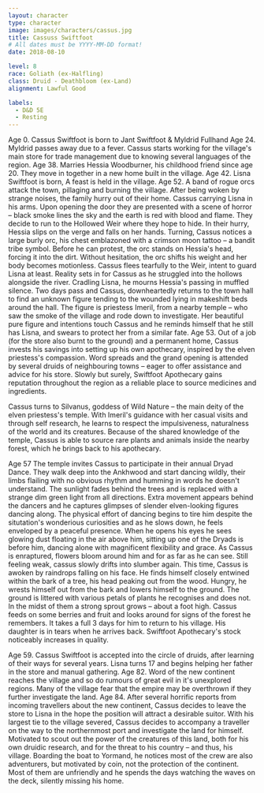 ```yaml
---
layout: character
type: character
image: images/characters/cassus.jpg
title: Cassuss Swiftfoot
# All dates must be YYYY-MM-DD format!
date: 2018-08-10

level: 8
race: Goliath (ex-Halfling)
class: Druid - Deathbloom (ex-Land)
alignment: Lawful Good

labels:
  - D&D 5E
  - Resting
---
```


Age 0.
Cassus Swiftfoot is born to Jant Swiftfoot & Myldrid Fullhand
Age 24.
Myldrid passes away due to a fever. Cassus starts working for the village's main store for trade
management due to knowing several languages of the region.
Age 38.
Marries Hessia Woodburner, his childhood friend since age 20. They move in together in a new
home built in the village.
Age 42.
Lisna Swiftfoot is born, A feast is held in the village.
Age 52.
A band of rogue orcs attack the town, pillaging and burning the village. After being woken by
strange noises, the family hurry out of their home. Cassus carrying Lisna in his arms.
Upon opening the door they are presented with a scene of horror – black smoke lines the sky and
the earth is red with blood and flame. They decide to run to the Hollowed Weir where they hope to
hide. In their hurry, Hessia slips on the verge and falls on her hands. Turning, Cassus notices a large
burly orc, his chest emblazoned with a crimson moon tattoo – a bandit tribe symbol. Before he can
protest, the orc stands on Hessia's head, forcing it into the dirt. Without hesitation, the orc shifts his
weight and her body becomes motionless. Cassus flees tearfully to the Weir, intent to guard Lisna at
least.
Reality sets in for Cassus as he struggled into the hollows alongside the river. Cradling Lisna, he
mourns Hessia's passing in muffled silence.
Two days pass and Cassus, downheartedly returns to the town hall to find an unknown figure
tending to the wounded lying in makeshift beds around the hall. The figure is priestess Imeril, from
a nearby temple – who saw the smoke of the village and rode down to investigate. Her beautiful
pure figure and intentions touch Cassus and he reminds himself that he still has Lisna, and swears to
protect her from a similar fate.
Age 53.
Out of a job (for the store also burnt to the ground) and a permanent home, Cassus invests his
savings into setting up his own apothecary, inspired by the elven priestess's compassion. Word
spreads and the grand opening is attended by several druids of neighbouring towns – eager to offer
assistance and advice for his store. Slowly but surely, Swiftfoot Apothecary gains reputation
throughout the region as a reliable place to source medicines and ingredients.

Cassus turns to Silvanus, goddess of Wild Nature – the main deity of the elven priestess's temple.
With Imeril's guidance with her casual visits and through self research, he learns to respect the
impulsiveness, naturalness of the world and its creatures.
Because of the shared knowledge of the temple, Cassus is able to source rare plants and animals
inside the nearby forest, which he brings back to his apothecary.

Age 57
The temple invites Cassus to participate in their annual Dryad Dance. They walk deep into the
Ankhwood and start dancing wildly, their limbs flailing with no obvious rhythm and humming in
words he doesn't understand. The sunlight fades behind the trees and is replaced with a strange dim
green light from all directions. Extra movement appears behind the dancers and he captures
glimpses of slender elven-looking figures dancing along.
The physical effort of dancing begins to tire him despite the situtation's wonderious curiosities and
as he slows down, he feels enveloped by a peaceful presence. When he opens his eyes he sees
glowing dust floating in the air above him, sitting up one of the Dryads is before him, dancing alone
with magnificent flexibility and grace. As Cassus is enraptured, flowers bloom around him and for
as far as he can see. Still feeling weak, cassus slowly drifts into slumber again.
This time, Cassus is awoken by raindrops falling on his face. He finds himself closely entwined
within the bark of a tree, his head peaking out from the wood. Hungry, he wrests himself out from
the bark and lowers himself to the ground. The ground is littered with various petals of plants he
recognises and does not. In the midst of them a strong sprout grows – about a foot high.
Cassus feeds on some berries and fruit and looks around for signs of the forest he remembers. It
takes a full 3 days for him to return to his village. His daughter is in tears when he arrives back.
Swiftfoot Apothecary's stock noticeably increases in quality.

Age 59.
Cassus Swiftfoot is accepted into the circle of druids, after learning of their ways for several years.
Lisna turns 17 and begins helping her father in the store and manual gathering.
Age 82.
Word of the new continent reaches the village and so do rumours of great evil in it's unexplored
regions. Many of the village fear that the empire may be overthrown if they further investigate the
land.
Age 84.
After several horrific reports from incoming travellers about the new continent, Cassus decides to
leave the store to Lisna in the hope the position will attract a desirable suitor. With his largest tie to
the village severed, Cassus decides to accompany a traveller on the way to the northernmost port
and investigate the land for himself. Motivated to scout out the power of the creatures of this land,
both for his own druidic research, and for the threat to his country – and thus, his village.
Boarding the boat to Yormand, he notices most of the crew are also adventurers, but motivated by
coin, not the protection of the continent. Most of them are unfriendly and he spends the days
watching the waves on the deck, silently missing his home.
